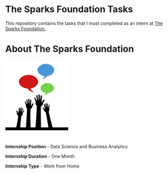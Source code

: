 #  The Sparks Foundation Tasks

This repository contains the tasks that I must completed as an intern at [The Sparks Foundation.](https://www.thesparksfoundationsingapore.org)

# About The Sparks Foundation

<img src="https://github.com/sashapse/The-Sparks-Foundation-Internship-Tasks/blob/master/TSFLogo.png">

**Internship Position** - Data Science and Business Analytics

**Internship Duration** - One Month

**Internship Type** - Work from Home

